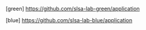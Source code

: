[green] https://github.com/slsa-lab-green/application

[blue] https://github.com/slsa-lab-blue/application
